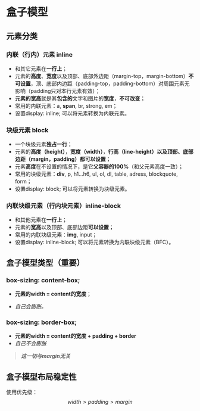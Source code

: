 # 盒子模型

## 元素分类

### 内联（行内）元素 inline

- 和其它元素在**一行上**；
- 元素的**高度**、**宽度**以及顶部、底部外边距（margin-top，margin-bottom）**不可设置**，顶、底部内边距（padding-top，padding-bottom）对周围元素无影响（padding只对本行元素有效）；
- **元素的宽高**就是其**包含的**文字和图片的**宽度**，**不可改变**；
- 常用的内联元素：a, **span**, br, strong, em；
- 设置display: inline; 可以将元素转换为内联元素。

### 块级元素 block

- 一个块级元素**独占一行**；
- 元素的**高度（height）**，**宽度（width）**，**行高（line-height）**以及顶部、底部边距（margin，padding）都**可以设置**；
- 元素**高度**在不设置的情况下，是它**父容器的100%**（和父元素高度一致）；
- 常用的块级元素：**div**, p, h1...h6, ul, ol, dl, table, adress, blockquote, form；
- 设置display: block; 可以将元素转换为块级元素。

### 内联块级元素（行内块元素）inline-block

- 和其他元素在**一行上**；
- 元素的**宽高**以及顶部、底部边距**可以设置**；
- 常用的内联块级元素：**img**, input；
- 设置display: inline-block; 可以将元素转换为内联块级元素（BFC）。

## **盒子模型类型**（重要）

### box-sizing: content-box;

- **元素的width = content的宽度**；

- *自己会膨胀。*
### box-sizing: border-box;
- **元素的width = content的宽度 + padding + border**
- *自己不会膨胀*

> ***这一切与margin无关***

## 盒子模型布局稳定性

使用优先级：
$$
width > padding> margin
$$
